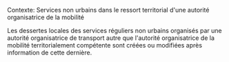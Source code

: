 Contexte: Services non urbains dans le ressort territorial d'une autorité organisatrice de la mobilité

Les dessertes locales des services réguliers non urbains organisés par une autorité organisatrice de transport autre que l'autorité organisatrice de la mobilité territorialement compétente sont créées ou modifiées après information de cette dernière.